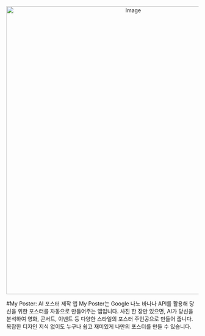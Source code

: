 <div align="center">
<img width="649" height="754" alt="Image" src="https://github.com/user-attachments/assets/7d026f84-ecbe-4860-9b58-14b3763cee2a" />
</div>

#My Poster: AI 포스터 제작 앱
My Poster는 Google 나노 바나나 API를 활용해 당신을 위한 포스터를 자동으로 만들어주는 앱입니다. 사진 한 장만 있으면, AI가 당신을 분석하여 영화, 콘서트, 이벤트 등 다양한 스타일의 포스터 주인공으로 만들어 줍니다. 복잡한 디자인 지식 없이도 누구나 쉽고 재미있게 나만의 포스터를 만들 수 있습니다.
